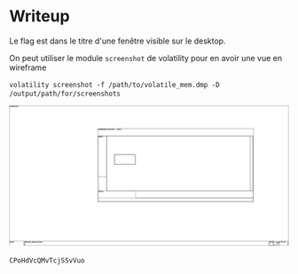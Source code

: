 # Writeup

Le flag est dans le titre d'une fenêtre visible sur le desktop.

On peut utiliser le module `screenshot` de volatility pour en avoir une vue en wireframe

```shell
volatility screenshot -f /path/to/volatile_mem.dmp -D /output/path/for/screenshots
```

![Vue en wireframe du desktop](./desktop.png)

`CPoHdVcQMvTcjSSvVuo`
